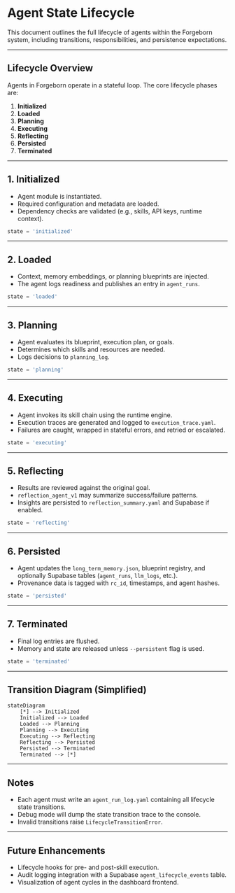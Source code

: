 # Agent State Lifecycle

This document outlines the full lifecycle of agents within the Forgeborn system, including transitions, responsibilities, and persistence expectations.

---

## Lifecycle Overview

Agents in Forgeborn operate in a stateful loop. The core lifecycle phases are:

1. **Initialized**
2. **Loaded**
3. **Planning**
4. **Executing**
5. **Reflecting**
6. **Persisted**
7. **Terminated**

---

## 1. Initialized

- Agent module is instantiated.
- Required configuration and metadata are loaded.
- Dependency checks are validated (e.g., skills, API keys, runtime context).

```ts
state = 'initialized'
```

---

## 2. Loaded

- Context, memory embeddings, or planning blueprints are injected.
- The agent logs readiness and publishes an entry in `agent_runs`.

```ts
state = 'loaded'
```

---

## 3. Planning

- Agent evaluates its blueprint, execution plan, or goals.
- Determines which skills and resources are needed.
- Logs decisions to `planning_log`.

```ts
state = 'planning'
```

---

## 4. Executing

- Agent invokes its skill chain using the runtime engine.
- Execution traces are generated and logged to `execution_trace.yaml`.
- Failures are caught, wrapped in stateful errors, and retried or escalated.

```ts
state = 'executing'
```

---

## 5. Reflecting

- Results are reviewed against the original goal.
- `reflection_agent_v1` may summarize success/failure patterns.
- Insights are persisted to `reflection_summary.yaml` and Supabase if enabled.

```ts
state = 'reflecting'
```

---

## 6. Persisted

- Agent updates the `long_term_memory.json`, blueprint registry, and optionally Supabase tables (`agent_runs`, `llm_logs`, etc.).
- Provenance data is tagged with `rc_id`, timestamps, and agent hashes.

```ts
state = 'persisted'
```

---

## 7. Terminated

- Final log entries are flushed.
- Memory and state are released unless `--persistent` flag is used.

```ts
state = 'terminated'
```

---

## Transition Diagram (Simplified)

```mermaid
stateDiagram
    [*] --> Initialized
    Initialized --> Loaded
    Loaded --> Planning
    Planning --> Executing
    Executing --> Reflecting
    Reflecting --> Persisted
    Persisted --> Terminated
    Terminated --> [*]
```

---

## Notes

- Each agent must write an `agent_run_log.yaml` containing all lifecycle state transitions.
- Debug mode will dump the state transition trace to the console.
- Invalid transitions raise `LifecycleTransitionError`.

---

## Future Enhancements

- Lifecycle hooks for pre- and post-skill execution.
- Audit logging integration with a Supabase `agent_lifecycle_events` table.
- Visualization of agent cycles in the dashboard frontend.